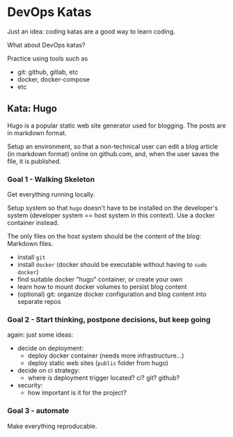 # DevOps Katas

Just an idea: coding katas are a good way to learn coding.

What about DevOps katas?

Practice using tools such as

- git: github, gitlab, etc
- docker, docker-compose
- etc

## Kata: Hugo

Hugo is a popular static web site generator used for blogging. The posts are in markdown format.

Setup an environment, so that a non-technical user can edit a blog article (in markdown format)
online on github.com, and, when the user saves the file, it is published.

### Goal 1 - Walking Skeleton

Get everything running locally.

Setup system so that `hugo` doesn't have to be installed on the developer's system (developer system
== host system in this context). Use a docker container instead.

The only files on the host system should be the content of the blog: Markdown files.

- install `git`
- install `docker` (docker should be executable without having to `sudo docker`)
- find suitable docker "hugo" container, or create your own
- learn how to mount docker volumes to persist blog content
- (optional) git: organize docker configuration and blog content into separate repos

### Goal 2 - Start thinking, postpone decisions, but keep going

again: just some ideas:

- decide on deployment:
    - deploy docker container (needs more infrastructure...)
    - deploy static web sites (`public` folder from hugo)
- decide on ci strategy:
    - where is deployment trigger located? ci? git? github?
- security:
    - how important is it for the project?

### Goal 3 - automate

Make everything reproducable.


